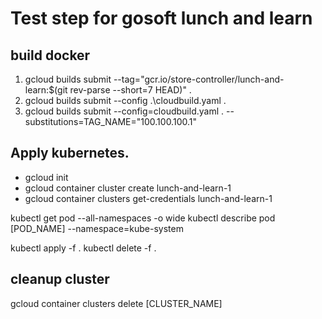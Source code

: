 # Test step for gosoft lunch and learn

## build docker

1. gcloud builds submit --tag="gcr.io/store-controller/lunch-and-learn:$(git rev-parse --short=7 HEAD)" .
2. gcloud builds submit --config .\cloudbuild.yaml .
3. gcloud builds submit --config=cloudbuild.yaml . --substitutions=TAG_NAME="100.100.100.1"

<!--
gcloud container clusters create [CLUSTER_NAME]
gcloud container clusters get-credentials [CLUSTER_NAME]
-->
## Apply kubernetes.

* gcloud init
* gcloud container cluster create lunch-and-learn-1
* gcloud container clusters get-credentials lunch-and-learn-1


kubectl get pod --all-namespaces -o wide
kubectl describe pod [POD_NAME] --namespace=kube-system

kubectl apply -f .
kubectl delete -f .

## cleanup cluster
gcloud container clusters delete [CLUSTER_NAME]
